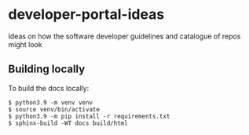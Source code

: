 # developer-portal-ideas
Ideas on how the software developer guidelines and catalogue of repos might look

## Building locally

To build the docs locally:

```shell
$ python3.9 -m venv venv
$ source venv/bin/activate
$ python3.9 -m pip install -r requirements.txt
$ sphinx-build -WT docs build/html
```


